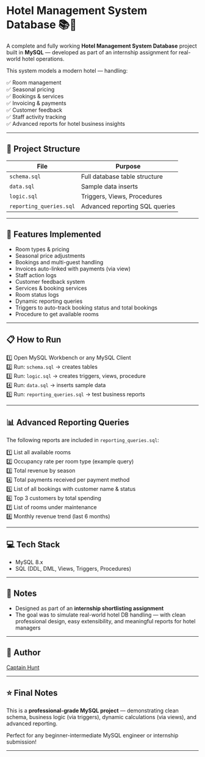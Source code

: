 # Hotel Management System Database 📚🏨

A complete and fully working **Hotel Management System Database** project built in **MySQL** — developed as part of an internship assignment for real-world hotel operations.

This system models a modern hotel — handling:

✅ Room management  
✅ Seasonal pricing  
✅ Bookings & services  
✅ Invoicing & payments  
✅ Customer feedback  
✅ Staff activity tracking  
✅ Advanced reports for hotel business insights

---

## 📂 Project Structure

| File                  | Purpose                          |
|-----------------------|----------------------------------|
| `schema.sql`          | Full database table structure     |
| `data.sql`            | Sample data inserts               |
| `logic.sql`           | Triggers, Views, Procedures       |
| `reporting_queries.sql`| Advanced reporting SQL queries    |

---

## 🚀 Features Implemented

- Room types & pricing
- Seasonal price adjustments
- Bookings and multi-guest handling
- Invoices auto-linked with payments (via view)
- Staff action logs
- Customer feedback system
- Services & booking services
- Room status logs
- Dynamic reporting queries
- Triggers to auto-track booking status and total bookings
- Procedure to get available rooms

---

## 📋 How to Run

1️⃣ Open MySQL Workbench or any MySQL Client  
2️⃣ Run: `schema.sql` → creates tables  
3️⃣ Run: `logic.sql` → creates triggers, views, procedure  
4️⃣ Run: `data.sql` → inserts sample data  
5️⃣ Run: `reporting_queries.sql` → test business reports  

---

## 📊 Advanced Reporting Queries

The following reports are included in `reporting_queries.sql`:

1️⃣ List all available rooms  
2️⃣ Occupancy rate per room type (example query)  
3️⃣ Total revenue by season  
4️⃣ Total payments received per payment method  
5️⃣ List of all bookings with customer name & status  
6️⃣ Top 3 customers by total spending  
7️⃣ List of rooms under maintenance  
8️⃣ Monthly revenue trend (last 6 months)

---

## 💻 Tech Stack

- MySQL 8.x
- SQL (DDL, DML, Views, Triggers, Procedures)

---

## 📌 Notes

- Designed as part of an **internship shortlisting assignment**  
- The goal was to simulate real-world hotel DB handling — with clean professional design, easy extensibility, and meaningful reports for hotel managers

---

## 🚀 Author

[Captain Hunt](https://github.com/yourusername)

---

## ⭐️ Final Notes

This is a **professional-grade MySQL project** — demonstrating clean schema, business logic (via triggers), dynamic calculations (via views), and advanced reporting.

Perfect for any beginner-intermediate MySQL engineer or internship submission!

---
